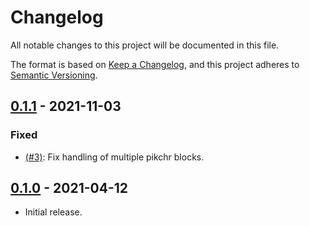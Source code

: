 # Changelog
All notable changes to this project will be documented in this file.

The format is based on [Keep a Changelog](https://keepachangelog.com/en/1.0.0/),
and this project adheres to [Semantic Versioning](https://semver.org/spec/v2.0.0.html).

## [0.1.1] - 2021-11-03
### Fixed
-  [(#3)]: Fix handling of multiple pikchr blocks.

  [(#3)]: https://github.com/abhinav/goldmark-pikchr/issues/3
  [0.1.1]: https://github.com/abhinav/goldmark-pikchr/releases/tag/v0.1.1

## [0.1.0] - 2021-04-12
- Initial release.

  [0.1.0]: https://github.com/abhinav/goldmark-pikchr/releases/tag/v0.1.0
